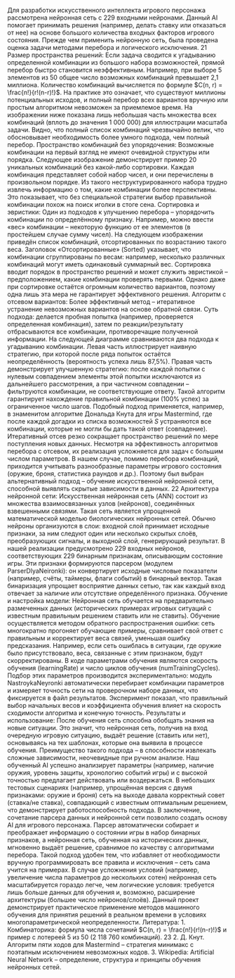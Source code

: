  Для разработки искусственного интеллекта игрового персонажа рассмотрена нейронная сеть с
 229 входными нейронами. Данный AI помогает принимать решения (например, делать ставку
 или отказаться от нее) на основе большого количества входных факторов игрового состояния.
 Прежде чем применить нейронную сеть, была проведена оценка задачи методами перебора и
 логического исключения.
 21
Размер пространства решений: Если задача сводится к угадыванию определенной комбинации
 из большого набора возможностей, прямой перебор быстро становится неэффективным.
 Например, при выборе 5 элементов из 50 общее число возможных комбинаций превышает 2,1
 миллиона. Количество комбинаций вычисляется по формуле $C(n, r) = \frac{n!}{r!(n-r)!}$. На
 практике это означает, что существуют миллионы потенциальных исходов, и полный перебор
 всех вариантов вручную или простым алгоритмом невозможен за приемлемое время. На
 изображении ниже показана лишь небольшая часть множества всех комбинаций (вплоть до
 значения 1 000 000) для иллюстрации масштаба задачи. Видно, что полный список комбинаций
 чрезвычайно велик, что обосновывает необходимость более умного подхода, чем полный
 перебор.
 Пространство комбинаций без упорядочения: Возможные комбинации на первый взгляд не
 имеют очевидной структуры или порядка. Следующее изображение демонстрирует пример 20
 уникальных комбинаций без какой-либо сортировки. Каждая комбинация представляет собой
 набор чисел, и они перечислены в произвольном порядке. Из такого неструктурированного
 набора трудно извлечь информацию о том, какие комбинации более перспективны. Это
 показывает, что без специальной стратегии выбор правильной комбинации похож на поиск
 иголки в стоге сена.
 Сортировка и эвристики: Один из подходов к улучшению перебора – упорядочить комбинации
 по определённому признаку. Например, можно ввести «вес» комбинации – некоторую функцию
 от ее элементов (в простейшем случае сумму чисел). На следующем изображении приведён
 список комбинаций, отсортированных по возрастанию такого веса. Заголовок
 «Отсортированные» (Sorted) указывает, что комбинации сгруппированы по весам: например,
 несколько различных комбинаций могут иметь одинаковый суммарный вес. Сортировка вводит
 порядок в пространство решений и может служить эвристикой – предположением, какие
 комбинации проверять первыми. Однако даже при сортировке остаётся огромным количество
 вариантов, поэтому одна лишь эта мера не гарантирует эффективного решения.
 Алгоритм с отсевом вариантов: Более эффективный метод – итеративное устранение
 невозможных вариантов на основе обратной связи. Суть подхода: делается пробная попытка
 (например, проверяется определенная комбинация), затем по реакции/результату
 отбрасываются все комбинации, противоречащие полученной информации. На следующей
 диаграмме сравниваются два подхода к угадыванию комбинации. Левая часть иллюстрирует
 наивную стратегию, при которой после ряда попыток остаётся неопределённость (вероятность
 успеха лишь 87,5%). Правая часть демонстрирует улучшенную стратегию: после каждой попытки
 с нулевым совпадением элементы этой попытки исключаются из дальнейшего рассмотрения, а
 при частичном совпадении – фильтруются комбинации, не соответствующие ответу. Такой
 алгоритм гарантирует нахождение правильной комбинации (100% успех) за ограниченное число
 шагов. Подобный подход применяется, например, в знаменитом алгоритме Дональда Кнута для
 игры Mastermind, где после каждой догадки из списка возможностей $S$ устраняются все
 комбинации, которые не могли бы дать такой ответ (совпадение). Итеративный отсев резко
 сокращает пространство решений по мере поступления новых данных.
 Несмотря на эффективность алгоритмов перебора с отсевом, их реализация усложняется для
 задач с большим числом параметров. В нашем случае, помимо перебора комбинаций,
 приходится учитывать разнообразные параметры игрового состояния (оружие, броня, статистика
 раундов и др.). Поэтому был выбран альтернативный подход – обучение искусственной
 нейронной сети, способной выявлять скрытые зависимости в данных.
 22
Архитектура нейронной сети: Искусственная нейронная сеть (ANN) состоит из множества
 взаимосвязанных узлов (нейронов), соединённых взвешенными связями. Такая сеть является
 упрощенной математической моделью биологических нейронных сетей. Обычно нейроны
 организуются в слои: входной слой принимает исходные признаки, за ним следуют один или
 несколько скрытых слоёв, преобразующих сигналы, и выходной слой, генерирующий результат.
 В нашей реализации предусмотрено 229 входных нейронов, соответствующих 229 бинарным
 признакам, описывающим состояние игры. Эти признаки формируются парсером (модулем
 ParserDlyaNeironki): он конвертирует исходные числовые показатели (например, счёты,
 таймеры, флаги событий) в бинарный вектор. Такая бинаризация упрощает восприятие данных
 сетью, так как каждый вход отвечает за наличие или отсутствие определённого признака.
 Обучение и настройка модели: Нейронная сеть обучается на предварительно размеченных
 данных (исторических примерах игровых ситуаций с известным правильным решением 
ставить или не ставить). Обучение осуществляется методом обратного распространения ошибки:
 сеть многократно прогоняет обучающие примеры, сравнивает свой ответ с правильным и
 корректирует веса связей, уменьшая ошибку предсказания. Например, если сеть ошиблась в
 ситуации, где оружие было присутствовало, веса, связанные с этим признаком, будут
 скорректированы. В коде параметрами обучения являются скорость обучения (learningRate) и
 число циклов обучения (numTrainingCycles). Подбор этих параметров производится
 экспериментально: модуль NastroykaNeyronki автоматически перебирает комбинации
 параметров и измеряет точность сети на проверочном наборе данных, что фиксируется в файл
 результатов. Эксперимент показал, что правильный выбор начальных весов и коэффициента
 обучения влияет на скорость сходимости алгоритма и конечную точность.
 Результаты и использование: После обучения сеть способна обобщать знания на новые
 ситуации. Это значит, что нейронная сеть, получив на вход очередную игровую ситуацию, выдаёт
 решение (ставить или нет), основываясь на тех шаблонах, которые она выявила в процессе
 обучения. Преимущество такого подхода – в способности извлекать сложные зависимости,
 неочевидные при ручном анализе. Наш обученный AI успешно анализирует параметры
 (например, наличие оружия, уровень защиты, хронологию событий игры) и с высокой точностью
 предлагает действовать или воздержаться. В небольших тестовых сценариях (например,
 упрощённая версия с двумя признаками: оружие и броня) сеть на выходе давала корректный
 совет (ставка/не ставка), совпадающий с известным оптимальным решением, что демонстрирует
 работоспособность подхода. 
В заключение, сочетание парсера данных и нейронной сети позволило создать основу AI для
 игрового персонажа. Парсер автоматически собирает и преображает информацию о состоянии
 игры в набор бинарных признаков, а нейронная сеть, обученная на исторических данных,
 мгновенно выдаёт решение, сравнимое по качеству с алгоритмами перебора. Такой подход
 удобен тем, что избавляет от необходимости вручную программировать все правила и
 исключения – сеть сама учится на примерах. В случае усложнения условий (например,
 увеличение числа параметров до нескольких сотен) нейронная сеть масштабируется гораздо
 легче, чем логические условия: требуется лишь больше данных для обучения и, возможно,
 расширение архитектуры (большее число нейронов/слоёв). Данный проект демонстрирует
 практическое применение методов машинного обучения для принятия решений в реальном
 времени в условиях многопараметрической неопределенности. 
Литература:
 1. 
Комбинаторика: формула числа сочетаний $C(n, r) = \frac{n!}{r!(n-r)!}$ и пример с лотереей 5
 из 50 (2 118 760 комбинаций). 
23
2. 
Д. Кнут. Алгоритм пяти ходов для Mastermind – стратегия минимакс с поэтапным
 исключением невозможных кодов. 
3. 
Wikipedia: Artificial Neural Network – определение, структура и принципы обучения
 нейронных сетей.
